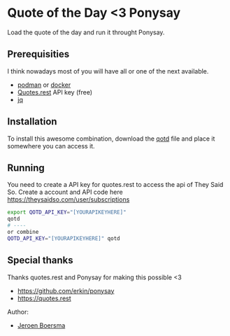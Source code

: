 # Quote of the Day <3 Ponysay
Load the quote of the day and run it throught Ponysay.

## Prerequisities
I think nowadays most of you will have all or one of the next available.

- [podman](https://podman.io/) or [docker](https://www.docker.com/)
- [Quotes.rest](https://quotes.rest/) API key (free)
- [jq](https://jqlang.github.io/jq/)

## Installation
To install this awesome combination, download the [qotd](qotd) file and place it somewhere you can access it.

## Running
You need to create a API key for quotes.rest to access the api of They Said So.
Create a account and API code here https://theysaidso.com/user/subscriptions

```bash
export QOTD_API_KEY="[YOURAPIKEYHERE]"
qotd
# ----
or combine
QOTD_API_KEY="[YOURAPIKEYHERE]" qotd
```

## Special thanks
Thanks quotes.rest and Ponysay for making this possible <3

- https://github.com/erkin/ponysay
- https://quotes.rest

Author:
- [Jeroen Boersma](https://github.com/jeroenboersma)
